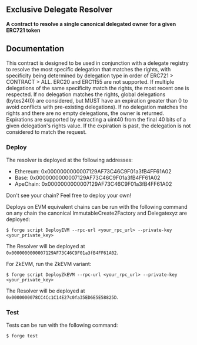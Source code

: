 ## Exclusive Delegate Resolver

**A contract to resolve a single canonical delegated owner for a given ERC721 token**

## Documentation

This contract is designed to be used in conjunction with a delegate registry to resolve the most specific delegation that matches the rights, with specificity being determined by delegation type in order of ERC721 > CONTRACT > ALL. ERC20 and ERC1155 are not supported. If multiple delegations of the same specificity match the rights, the most recent one is respected. If no delegation matches the rights, global delegations (bytes24(0) are considered, but MUST have an expiration greater than 0 to avoid conflicts with pre-existing delegations). If no delegation matches the rights and there are no empty delegations, the owner is returned. Expirations are supported by extracting a uint40 from the final 40 bits of a given delegation's rights value. If the expiration is past, the delegation is not considered to match the request.

### Deploy

The resolver is deployed at the following addresses:

 - Ethereum: 0x0000000000007129AF73C46C9F01a3fB4FF61A02
 - Base: 0x0000000000007129AF73C46C9F01a3fB4FF61A02
 - ApeChain: 0x0000000000007129AF73C46C9F01a3fB4FF61A02

Don't see your chain? Feel free to deploy your own!

Deploys on EVM equivalent chains can be run with the following command on any chain the canonical ImmutableCreate2Factory and Delegatexyz are deployed:

```shell
$ forge script DeployEVM --rpc-url <your_rpc_url> --private-key <your_private_key>
```

The Resolver will be deployed at `0x0000000000007129AF73C46C9F01a3fB4FF61A02`.

For ZkEVM, run the ZkEVM variant:

```shell
$ forge script DeployZkEVM --rpc-url <your_rpc_url> --private-key <your_private_key> 
```

The Resolver will be deployed at `0x0000000078CC4Cc1C14E27c0fa35ED6E5E58825D`.

### Test

Tests can be run with the following command:

```shell
$ forge test
```
